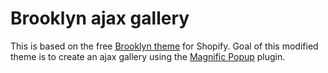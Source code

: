 # Brooklyn ajax gallery

This is based on the free [Brooklyn theme](https://themes.shopify.com/themes/brooklyn/styles/brooklyn)
for Shopify.  Goal of this modified theme is to create an ajax gallery using the
[Magnific Popup](http://dimsemenov.com/plugins/magnific-popup/) plugin.
